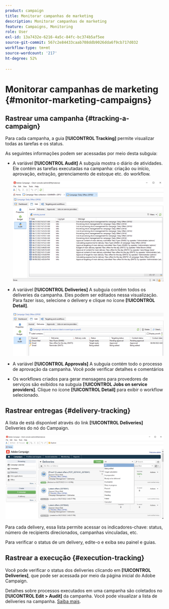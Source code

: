 ```yaml
---
product: campaign
title: Monitorar campanhas de marketing
description: Monitorar campanhas de marketing
feature: Campaigns, Monitoring
role: User
exl-id: 13a7432e-6216-4a5c-84fc-bc374b5af5ee
source-git-commit: 567c2e84433caab708ddb9026dda6f9cb717d032
workflow-type: tm+mt
source-wordcount: '217'
ht-degree: 52%

---
```


# Monitorar campanhas de marketing {#monitor-marketing-campaigns}

## Rastrear uma campanha {#tracking-a-campaign}

Para cada campanha, a guia **[!UICONTROL Tracking]** permite visualizar todas as tarefas e os status.

As seguintes informações podem ser acessadas por meio desta subguia:

* A variável **[!UICONTROL Audit]** A subguia mostra o diário de atividades. Ele contém as tarefas executadas na campanha: criação ou início, aprovação, extração, gerenciamento de estoque etc. do workflow.

  ![](assets/campaign-audit-tab.png)

* A variável **[!UICONTROL Deliveries]** A subguia contém todos os deliveries da campanha. Eles podem ser editados nessa visualização. Para fazer isso, selecione o delivery e clique no ícone **[!UICONTROL Detail]**.

  ![](assets/campaign-delivery-tab.png)

* A variável **[!UICONTROL Approvals]** A subguia contém todo o processo de aprovação da campanha. Você pode verificar detalhes e comentários

* Os workflows criados para gerar mensagens para provedores de serviços são exibidos na subguia **[!UICONTROL Jobs on service providers]**. Clique no ícone **[!UICONTROL Detail]** para exibir o workflow selecionado.

## Rastrear entregas {#delivery-tracking}

A lista de está disponível através do link **[!UICONTROL Deliveries]** Deliveries do nó do Campaign.

![](assets/filter-deliveries-from-homepage.png)

Para cada delivery, essa lista permite acessar os indicadores-chave: status, número de recipients direcionados, campanhas vinculadas, etc.

Para verificar o status de um delivery, edite-o e exiba seu painel e guias.

<!--
>[!NOTE]
>
>Information concerning delivery details is available in [this section](../../delivery/using/about-message-tracking.md) section.
-->

## Rastrear a execução {#execution-tracking}

Você pode verificar o status dos deliveries clicando em **[!UICONTROL Deliveries]**, que pode ser acessada por meio da página inicial do Adobe Campaign.

Detalhes sobre processos executados em uma campanha são coletados no **[!UICONTROL Edit > Audit]** da campanha. Você pode visualizar a lista de deliveries na campanha. [Saiba mais](#tracking-a-campaign).
